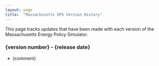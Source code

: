 ```yaml
---
layout: page
title:	"Massachusetts EPS Version History"
---
```

This page tracks updates that have been made with each version of the Massachusetts Energy Policy Simulator.

### **{version number} - {release date}**

* {comment}


